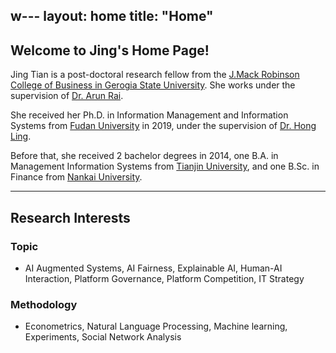 w---
layout: home
title: "Home"
---

## Welcome to Jing's Home Page!
Jing Tian is a post-doctoral research fellow from the [J.Mack Robinson College of Business in Gerogia State University](robinson-gsu). She works under the supervision of [Dr. Arun Rai][professor-rai].

She received her Ph.D. in Information Management and Information Systems from [Fudan University][fudan] in 2019, under the supervision of [Dr. Hong Ling][professor-ling]. 

Before that, she received 2 bachelor degrees in 2014, one B.A. in Management Information Systems from [Tianjin University][tianjin-u], and one B.Sc. in Finance from [Nankai University][nankai].

[professor-rai]: https://www.arunrai.net/
[professor-ling]: https://www.fdsm.fudan.edu.cn/en/teacher/preview.aspx?UID=1816

[robinson-gsu]: https://robinson.gsu.edu/
[fudan]: https://www.fudan.edu.cn/en/
[tianjin-u]: http://www.tju.edu.cn/english/index.htm
[nankai]: https://en.nankai.edu.cn/

---
## Research Interests

### Topic
<ul>
  <li> AI Augmented Systems, AI Fairness, Explainable AI, Human-AI Interaction, Platform Governance, Platform Competition, IT Strategy</li>
</ul>

### Methodology
<ul>
  <li> Econometrics, Natural Language Processing, Machine learning, Experiments, Social Network Analysis</li>
</ul>
